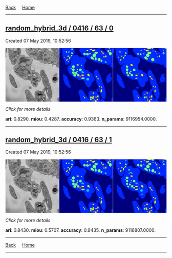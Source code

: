 
[Back](..)&nbsp;&nbsp;&nbsp;&nbsp;&nbsp;[Home](https://leapmanlab.github.io/snapshots)

---

<div class="summary"><a href="0"><h2>random_hybrid_3d / 0416 / 63 / 0</h2></a><p>Created 07 May 2019, 10:52:56
</p><a href="0"><img src="0/media/summary.png" align="center"></a><p>
<i>Click for more details</i>
</p></div>

**ari**: 0.8290. **miou**: 0.4287. **accuracy**: 0.9363. **n_params**: 9116954.0000. 

---

<div class="summary"><a href="1"><h2>random_hybrid_3d / 0416 / 63 / 1</h2></a><p>Created 07 May 2019, 10:52:56
</p><a href="1"><img src="1/media/summary.png" align="center"></a><p>
<i>Click for more details</i>
</p></div>

**ari**: 0.8430. **miou**: 0.5707. **accuracy**: 0.9435. **n_params**: 9116807.0000. 

---

[Back](..)&nbsp;&nbsp;&nbsp;&nbsp;&nbsp;[Home](https://leapmanlab.github.io/snapshots)

---